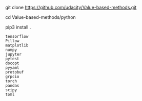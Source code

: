 git clone https://github.com/udacity/Value-based-methods.git

cd Value-based-methods/python

pip3 install .

```
tensorflow
Pillow
matplotlib
numpy
jupyter
pytest
docopt
pyyaml
protobuf
grpcio
torch
pandas
scipy
toml
```
